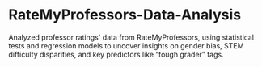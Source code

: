 # RateMyProfessors-Data-Analysis
Analyzed professor ratings' data from RateMyProfessors, using statistical tests and regression models to uncover insights on gender bias, STEM difficulty disparities, and key predictors like “tough grader” tags.
